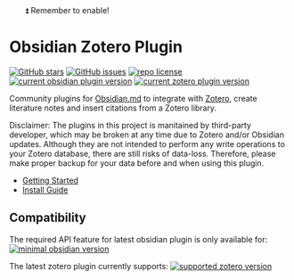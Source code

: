 <div style="margin-top: -40px;">&nbsp;&nbsp;&nbsp;&nbsp;&nbsp;&nbsp;&nbsp;⏫ Remember to enable! <!-- Meant for Obsidian community plugin list view. --></div>

# Obsidian Zotero Plugin

[![GitHub stars](https://custom-icon-badges.demolab.com/github/stars/aidenlx/obsidian-zotero?logo=star)](https://github.com/aidenlx/obsidian-zotero/stargazers "GitHub stars") [![GitHub issues](https://custom-icon-badges.demolab.com/github/issues-raw/aidenlx/obsidian-zotero?logo=issue)](https://github.com/aidenlx/obsidian-zotero/issues "GitHub issues") [![repo license](https://custom-icon-badges.demolab.com/github/license/aidenlx/obsidian-zotero?logo=law&logoColor=white)](https://github.com/aidenlx/obsidian-zotero/blob/main/LICENSE "repo license") [![current obsidian plugin version](https://custom-icon-badges.demolab.com/badge/dynamic/json?color=8b6cef&label=obsidian%20plugin&query=version&url=https%3A%2F%2Fraw.githubusercontent.com%2Faidenlx%2Fobsidian-zotero%2Fmaster%2Fapp%2Fobsidian%2Fmanifest.json&logo=obsidian-full)](https://obzt.aidenlx.top/getting-started/install/obsidian "open obsidian plugin page") [![current zotero plugin version](https://custom-icon-badges.demolab.com/badge/dynamic/json?color=bc3a3c&label=zotero%20plugin&query=version&url=https%3A%2F%2Fraw.githubusercontent.com%2Faidenlx%2Fobsidian-zotero%2Fmaster%2Fapp%2Fzotero%2Fpackage.json&logo=zotero-32)](https://obzt.aidenlx.top/getting-started/install/zotero "open zotero plugin page")

Community plugins for [Obsidian.md](https://obsidian.md) to integrate with [Zotero](https://www.zotero.org), create literature notes and insert citations from a Zotero library.

Disclaimer: The plugins in this project is manitained by third-party developer, which may be broken at any time due to Zotero and/or Obsidian updates. Although they are not intended to perform any write operations to your Zotero database, there are still risks of data-loss. Therefore, please make proper backup for your data before and when using this plugin.

- [Getting Started](https://obzt.aidenlx.top/getting-started)
- [Install Guide](https://obzt.aidenlx.top/getting-started/install)

<!-- [![open in obsidian](https://custom-icon-badges.demolab.com/badge/-Open%20In%20Obsidian-d4d4d4?style=for-the-badge&logo=obsidian-full)](https://obsidian.md/plugins?id=obsidian-zotero-plugin "open in obsidian") -->

## Compatibility

The required API feature for latest obsidian plugin is only available for:
[![minimal obsidian version](https://custom-icon-badges.demolab.com/badge/dynamic/json?color=8b6cef&label=obsidian&prefix=^&query=minAppVersion&url=https%3A%2F%2Fraw.githubusercontent.com%2Faidenlx%2Fobsidian-zotero%2Fmaster%2Fapp%2Fobsidian%2Fmanifest.json&logo=obsidian-full)](https://obsidian.md "minimal obsidian version")

The latest zotero plugin currently supports:
[![supported zotero version](https://custom-icon-badges.demolab.com/badge/zotero-6-bc3a3c?logo=zotero-32)](https://www.zotero.org/download/ "supported zotero version")
